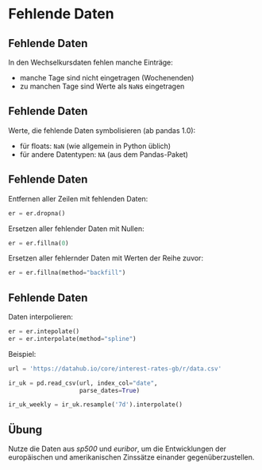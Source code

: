 # Fehlende Daten

## Fehlende Daten

In den Wechselkursdaten fehlen manche Einträge:

- manche Tage sind nicht eingetragen (Wochenenden)
- zu manchen Tage sind Werte als `NaN`s eingetragen

## Fehlende Daten

Werte, die fehlende Daten symbolisieren (ab pandas 1.0):

- für floats: `NaN` (wie allgemein in Python üblich)
- für andere Datentypen: `NA` (aus dem Pandas-Paket)

## Fehlende Daten

Entfernen aller Zeilen mit fehlenden Daten:

```py
er = er.dropna()
```

Ersetzen aller fehlender Daten mit Nullen:

```py
er = er.fillna(0)
```

Ersetzen aller fehlernder Daten mit Werten der Reihe zuvor:

```py
er = er.fillna(method="backfill")
```

## Fehlende Daten

Daten interpolieren:

```py
er = er.intepolate()
er = er.interpolate(method="spline")
```

Beispiel:

```py
url = 'https://datahub.io/core/interest-rates-gb/r/data.csv'

ir_uk = pd.read_csv(url, index_col="date",
                    parse_dates=True)

ir_uk_weekly = ir_uk.resample('7d').interpolate()
```

## Übung

Nutze die Daten aus _sp500_ und _euribor_, um die Entwicklungen der europäischen und amerikanischen Zinssätze einander gegenüberzustellen.
